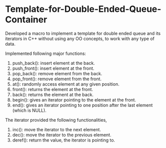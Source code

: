 # Template-for-Double-Ended-Queue-Container

Developed a macro to implement a template for double ended queue and its iterators in C++ without using any OO concepts, to work with any type of data.

Implemented following major functions:
1. push_back(): insert element at the back.
2. push_front(): insert element at the front.
3. pop_back(): remove element from the back.
4. pop_front(): remove element from the front.
5. at(): randomly access element at any given position.
6. front(): returns the element at the front.
7. back(): returns the element at the back.
8. begin(): gives an iterator pointing to the element at the front.
9. end(): gives an iterator pointing to one position after the last element (which is NULL).

The iterator provided the following functionalities,
1. inc(): move the iterator to the next element.
2. dec(): move the iterator to the previous element.
3. deref(): return the value, the iterator is pointing to.

